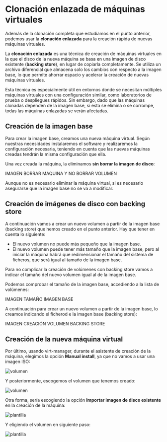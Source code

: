 # Clonación enlazada de máquinas virtuales

Además de la clonación completa que estudiamos en el punto anterior, podemos usar la **clonación enlazada** para la creación rápida de nuevas máquinas virtuales.


La **clonación enlazada** es una técnica de creación de máquinas virtuales en la que el disco de la nueva máquina se basa en una imagen de disco existente (**backing store**), en lugar de copiarla completamente. Se utiliza un archivo diferencial que almacena solo los cambios con respecto a la imagen base, lo que permite ahorrar espacio y acelerar la creación de nuevas máquinas virtuales.  

Esta técnica es especialmente útil en entornos donde se necesitan múltiples máquinas virtuales con una configuración similar, como laboratorios de prueba o despliegues rápidos. Sin embargo, dado que las máquinas clonadas dependen de la imagen base, si esta se elimina o se corrompe, todas las máquinas enlazadas se verán afectadas.  

## Creación de la imagen base

Para crear la imagen base, creamos una nueva máquina virtual. Según nuestras necesidades instalaremos el software y realizaremos la configuración necesaria, teniendo en cuenta que las nuevas máquinas creadas tendrán la misma configuración que ella.

Una vez creada la máquina, la eliminamos **sin borrar la imagen de disco**:

IMAGEN BORRAR MAQUINA Y NO BORRAR VOLUMEN

Aunque no es necesario eliminar la máquina virtual, si es necesario asegurarse que la imagen base no se va a modificar.

## Creación de imágenes de disco con backing store

A continuación vamos a crear un nuevo volumen a partir de la imagen base (backing store) que hemos creado en el punto anterior. Hay que tener en cuenta lo siguiente:

* El nuevo volumen no puede más pequeño que la imagen base.
* El nuevo volumen puede tener más tamaño que la imagen base, pero al iniciar la máquina habrá que redimensionar el tamaño del sistema de ficheros, que será igual al tamaño de la imagen base.

Para no complicar la creación de volúmenes con backing store vamos a indicar el tamaño del nuevo volumen igual al de la imagen base.

Podemos comprobar el tamaño de la imagen base, accediendo a la lista de volúmenes:

IMAGEN TAMAÑO IMAGEN BASE

A continuación para crear un nuevo volumen a partir de la imagen base, lo creamos indicando el ficherod e la imagen base (backing store):

IMAGEN CREACIÓN VOLUMEN BACKING STORE

## Creación de la nueva máquina virtual

Por último, usando virt-manager, durante el asistente de creación de la máquina, elegimos la opción **Manual install**, ya que no vamos a usar una imagen ISO:

![volumen](img/volumen9.png)

Y posteriormente, escogemos el volumen que tenemos creado:

![volumen](img/volumen4.png)

Otra forma, sería escogiendo la opción **Importar imagen de disco existente** en la creación de la máquina:

![plantilla](img/plantilla7.png)

Y eligiendo el volumen en siguiente paso:

![plantilla](img/plantilla8.png)